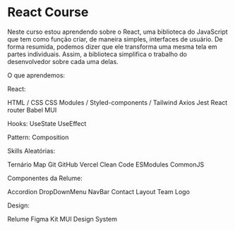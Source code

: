 # React Course

Neste curso estou aprendendo sobre o React, uma biblioteca do JavaScript que tem como função criar, de maneira simples, interfaces de usuário. De forma resumida, podemos dizer que ele transforma uma mesma tela em partes individuais. Assim, a biblioteca simplifica o trabalho do desenvolvedor sobre cada uma delas.

O que aprendemos:

React:

HTML / CSS 
CSS Modules / Styled-components / Tailwind
Axios
Jest
React router
Babel
MUI

Hooks:
UseState
UseEffect


Pattern:
Composition

Skills Aleatórias:

Ternário
Map
Git
GitHub
Vercel
Clean Code
ESModules
CommonJS

Componentes da Relume:

Accordion
DropDownMenu
NavBar
Contact
Layout
Team
Logo


Design:

Relume Figma Kit
MUI
Design System
